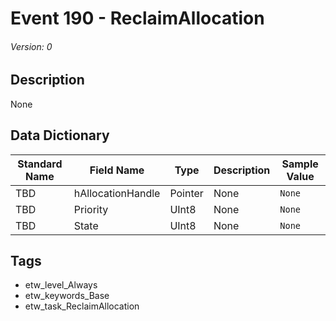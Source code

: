 # Event 190 - ReclaimAllocation
###### Version: 0

## Description
None

## Data Dictionary
|Standard Name|Field Name|Type|Description|Sample Value|
|---|---|---|---|---|
|TBD|hAllocationHandle|Pointer|None|`None`|
|TBD|Priority|UInt8|None|`None`|
|TBD|State|UInt8|None|`None`|

## Tags
* etw_level_Always
* etw_keywords_Base
* etw_task_ReclaimAllocation